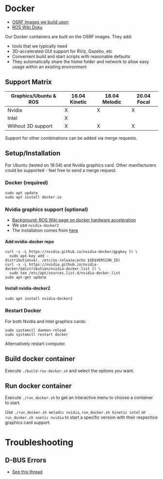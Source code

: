 # Docker 

* [OSRF Images we build upon](https://hub.docker.com/r/osrf/ros/tags)
* [ROS Wiki Doku](http://wiki.ros.org/docker/Tutorials)

Our Docker containers are built on the OSRF images. They add:
* tools that we typically need
* 3D-accelerated GUI support for RViz, Gazebo, etc
* Convenient build and start scripts with reasonable defaults
* They automatically share the home folder and network to allow easy usage within an existing environment

## Support Matrix
| **Graphics/Ubuntu & ROS** | **16.04 Kinetic** | **18.04 Melodic** | **20.04 Focal** |
|---------------------------|-------------------|-------------------|-----------------|
| Nvidia                    |         X         |         X         |        X        |
| Intel                     |         X         |                   |                 |
| Without 3D support        |         X         |         X         |        X        |

Support for other combinations can be added via merge requests.

## Setup/Installation
For Ubuntu (tested on 18.04) and Nvidia graphics card. Other manifacturers could be supported - feel free to send a merge request.

### Docker (required)
```
sudo apt update
sudo apt install docker.io
```

### Nvidia graphics support (optional)

* [Background: ROS Wiki page on docker hardware acceleration](http://wiki.ros.org/docker/Tutorials/Hardware%20Acceleration)
* We use `nvidia-docker2`
* The installation comes from [here](https://github.com/nvidia/nvidia-docker/wiki/Installation-(version-2.0))

#### Add nvidia-docker repo
```
curl -s -L https://nvidia.github.io/nvidia-docker/gpgkey ]( \
  sudo apt-key add -
distribution=$(. /etc/os-release;echo $ID$VERSION_ID)
curl -s -L https://nvidia.github.io/nvidia-docker/$distribution/nvidia-docker.list ]( \
  sudo tee /etc/apt/sources.list.d/nvidia-docker.list
sudo apt-get update
````

#### Install nvidia-docker2
```
sudo apt install nvidia-docker2
```

### Restart Docker
For both Nvidia and Intel graphics cards:
```
sudo systemctl daemon-reload
sudo systemctl restart docker
```
Alternatively restart computer.


## Build docker container
Execute `./build-ros-docker.sh` and select the options you want.

## Run docker container
Execute `./run_docker.sh` to get an interactive menu to choose a container to start.

Use `./run_docker.sh melodic nvidia`, `run_docker.sh kinetic intel` or `run_docker.sh noetic nvidia` to start a specific version with their respectice graphics card support.
# Troubleshooting

## D-BUS Errors
* [See this thread](https://answers.ros.org/question/301056/ros2-rviz-in-docker-container/)
